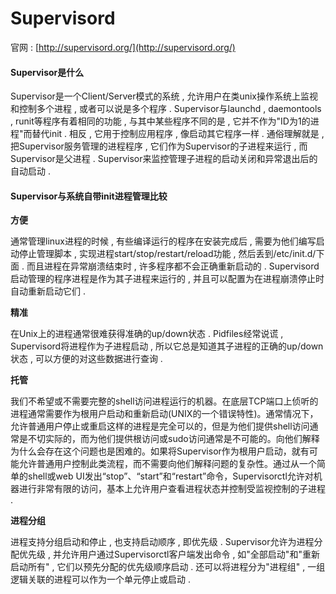 # Supervisord

官网 : [http://supervisord.org/](http://supervisord.org/)

#### Supervisor是什么

Supervisor是一个Client/Server模式的系统 , 允许用户在类unix操作系统上监视和控制多个进程 , 或者可以说是多个程序 . Supervisor与launchd , daemontools , runit等程序有着相同的功能 , 与其中某些程序不同的是 , 它并不作为"ID为1的进程"而替代init . 相反 , 它用于控制应用程序 , 像启动其它程序一样 . 通俗理解就是 , 把Supervisor服务管理的进程程序 , 它们作为Supervisor的子进程来运行 , 而Supervisor是父进程 . Supervisor来监控管理子进程的启动关闭和异常退出后的自动启动 .

#### Supervisor与系统自带init进程管理比较

**方便**

通常管理linux进程的时候 , 有些编译运行的程序在安装完成后 , 需要为他们编写启动停止管理脚本 , 实现进程start/stop/restart/reload功能 , 然后丢到/etc/init.d/下面 . 而且进程在异常崩溃结束时 , 许多程序都不会正确重新启动的 . Supervisord启动管理的程序进程是作为其子进程来运行的 , 并且可以配置为在进程崩溃停止时自动重新启动它们 .

**精准**

在Unix上的进程通常很难获得准确的up/down状态 . Pidfiles经常说谎 , Supervisord将进程作为子进程启动 , 所以它总是知道其子进程的正确的up/down状态 , 可以方便的对这些数据进行查询 .

**托管**

我们不希望或不需要完整的shell访问进程运行的机器。在底层TCP端口上侦听的进程通常需要作为根用户启动和重新启动\(UNIX的一个错误特性\)。通常情况下，允许普通用户停止或重启这样的进程是完全可以的，但是为他们提供shell访问通常是不切实际的，而为他们提供根访问或sudo访问通常是不可能的。向他们解释为什么会存在这个问题也是困难的。如果将Supervisor作为根用户启动，就有可能允许普通用户控制此类流程，而不需要向他们解释问题的复杂性。通过从一个简单的shell或web UI发出“stop”、“start”和“restart”命令，Supervisorctl允许对机器进行非常有限的访问，基本上允许用户查看进程状态并控制受监视控制的子进程 . 

**进程分组**

进程支持分组启动和停止 , 也支持启动顺序 , 即优先级 . Supervisor允许为进程分配优先级 , 并允许用户通过Supervisorctl客户端发出命令 , 如"全部启动"和"重新启动所有" , 它们以预先分配的优先级顺序启动 . 还可以将进程分为"进程组" , 一组逻辑关联的进程可以作为一个单元停止或启动 . 

